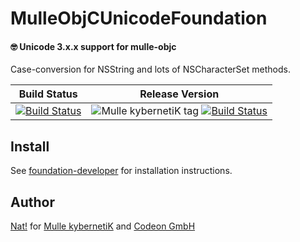 # MulleObjCUnicodeFoundation

#### 🤓 Unicode 3.x.x support for mulle-objc

Case-conversion for NSString and lots of NSCharacterSet methods.

Build Status | Release Version
-------------|-----------------------------------
[![Build Status](https://travis-ci.org/MulleFoundation/MulleObjCUnicodeFoundation.svg?branch=release)](https://travis-ci.org/MulleFoundation/MulleObjCUnicodeFoundation) | ![Mulle kybernetiK tag](https://img.shields.io/github/tag/MulleFoundation/MulleObjCUnicodeFoundation.svg) [![Build Status](https://travis-ci.org/MulleFoundation/MulleObjCUnicodeFoundation.svg?branch=release)](https://travis-ci.org/MulleFoundation/MulleObjCUnicodeFoundation)


## Install

See [foundation-developer](//github.com//foundation-developer) for
installation instructions.


## Author

[Nat!](//www.mulle-kybernetik.com/weblog) for
[Mulle kybernetiK](//www.mulle-kybernetik.com) and
[Codeon GmbH](//www.codeon.de)
